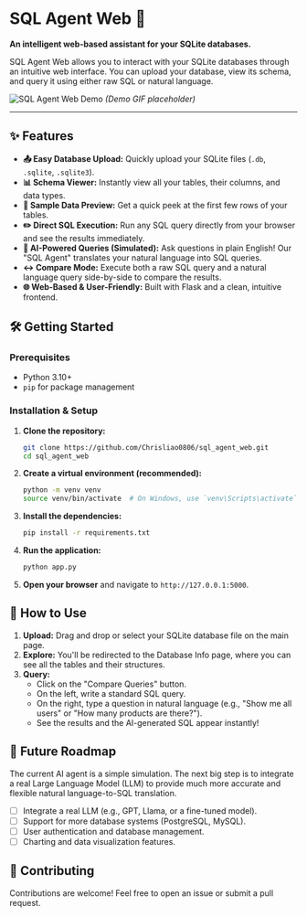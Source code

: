 # SQL Agent Web 🚀

**An intelligent web-based assistant for your SQLite databases.**

SQL Agent Web allows you to interact with your SQLite databases through an intuitive web interface. You can upload your database, view its schema, and query it using either raw SQL or natural language.

![SQL Agent Web Demo](https://user-images.githubusercontent.com/1234567/123456789-abcdef.gif) 
*(Demo GIF placeholder)*

---

## ✨ Features

*   **📤 Easy Database Upload:** Quickly upload your SQLite files (`.db`, `.sqlite`, `.sqlite3`).
*   **📊 Schema Viewer:** Instantly view all your tables, their columns, and data types.
*   **📝 Sample Data Preview:** Get a quick peek at the first few rows of your tables.
*   **✏️ Direct SQL Execution:** Run any SQL query directly from your browser and see the results immediately.
*   **🤖 AI-Powered Queries (Simulated):** Ask questions in plain English! Our "SQL Agent" translates your natural language into SQL queries.
*   **↔️ Compare Mode:** Execute both a raw SQL query and a natural language query side-by-side to compare the results.
*   **🌐 Web-Based & User-Friendly:** Built with Flask and a clean, intuitive frontend.

## 🛠️ Getting Started

### Prerequisites

*   Python 3.10+
*   `pip` for package management

### Installation & Setup

1.  **Clone the repository:**
    ```bash
    git clone https://github.com/Chrisliao0806/sql_agent_web.git
    cd sql_agent_web
    ```

2.  **Create a virtual environment (recommended):**
    ```bash
    python -m venv venv
    source venv/bin/activate  # On Windows, use `venv\Scripts\activate`
    ```

3.  **Install the dependencies:**
    ```bash
    pip install -r requirements.txt
    ```

4.  **Run the application:**
    ```bash
    python app.py
    ```

5.  **Open your browser** and navigate to `http://127.0.0.1:5000`.

## 🚀 How to Use

1.  **Upload:** Drag and drop or select your SQLite database file on the main page.
2.  **Explore:** You'll be redirected to the Database Info page, where you can see all the tables and their structures.
3.  **Query:**
    *   Click on the "Compare Queries" button.
    *   On the left, write a standard SQL query.
    *   On the right, type a question in natural language (e.g., "Show me all users" or "How many products are there?").
    *   See the results and the AI-generated SQL appear instantly!

## 🔮 Future Roadmap

The current AI agent is a simple simulation. The next big step is to integrate a real Large Language Model (LLM) to provide much more accurate and flexible natural language-to-SQL translation.

*   [ ] Integrate a real LLM (e.g., GPT, Llama, or a fine-tuned model).
*   [ ] Support for more database systems (PostgreSQL, MySQL).
*   [ ] User authentication and database management.
*   [ ] Charting and data visualization features.

## 🤝 Contributing

Contributions are welcome! Feel free to open an issue or submit a pull request.